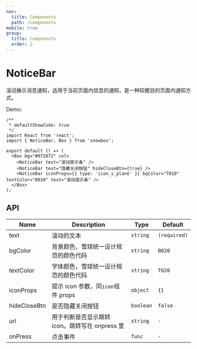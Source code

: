 ```yaml
---
nav:
  title: Components
  path: /components
mobile: true
group:
  title: Components
  order: 2
---
```


# NoticeBar

滚动展示消息通知，适用于当前页面内信息的通知，是一种较醒目的页面内通知方式。

Demo:

```tsx
/**
 * defaultShowCode: true
 */
import React from 'react';
import { NoticeBar, Box } from 'snowbox';

export default () => (
  <Box bg="#072872" col>
    <NoticeBar text="滚动提示条" />
    <NoticeBar text="隐藏关闭按钮" hideCloseBtn={true} />
    <NoticeBar iconProps={{ type: 'icon_s_plane' }} bgColor="T010" textColor="B010" text="滚动提示条" />
  </Box>
);
```

## API

| Name         | Description                                    | Type      | Default      |
| ------------ | ---------------------------------------------- | --------- | ------------ |
| text         | 滚动的文本                                     | `string`  | `(required)` |
| bgColor      | 背景颜色，雪球统一设计规范的颜色代码           | `string`  | `B020`       |
| textColor    | 字体颜色，雪球统一设计规范的颜色代码           | `string`  | `T020`       |
| iconProps    | 提示 icon 参数，同`icon`组件 props             | `object`  | `{}`         |
| hideCloseBtn | 是否隐藏关闭按钮                               | `boolean` | `false`      |
| url          | 用于判断是否显示跳转 icon。跳转写在 onpress 里 | `string`  | `-`          |
| onPress      | 点击事件                                       | `func`    | `-`          |
